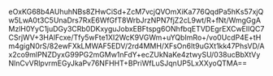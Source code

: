 eOxKG68b4AUhuhNBs8ZHwCiSd+ZcM7vcjQVOmXiKa776QqdPa5hKs57xjQw5LwA0t3C5UnaDrs7RxE6WfGfT8WrbJrzNPN7fjZ2cL9wt/R+fNt/WmgGgAMzlH0YyC1juDGy3CRb0DKxyguJobxEBFtspg6ONhfbqETVDEgrEXCwElIQC7CSrjWV+3HAlFcxe/Tfy5wFte1XI2WcK9VGWm+uYQbImRo+/vo0UcdP4E+tHm4gigN0rS/82ewFXkLMWAF5EDV/2rd4MMH/XFsOn6lt9uGXt1kk47PhsVD/Ax2co9mlPNZDyxG99PG2mGMw1nFdY+ecZUkNaKe4ztwySU/038ucBbXtVyNlnCvVRlpvrmEGyJkaPv76NFHHT+BPriWfLuSJqnUP5LxXXyoQTMA==
